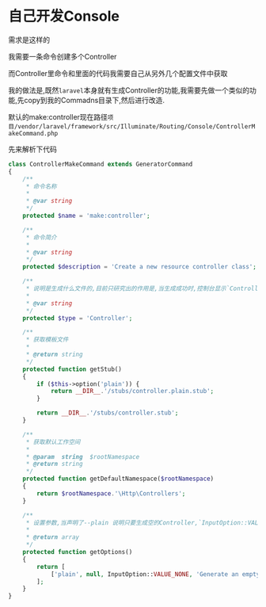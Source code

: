 # 自己开发Console

需求是这样的

我需要一条命令创建多个Controller

而Controller里命令和里面的代码我需要自己从另外几个配置文件中获取

我的做法是,既然`laravel`本身就有生成Controller的功能,我需要先做一个类似的功能,先copy到我的Commadns目录下,然后进行改造.

默认的make:controller现在路径`项目/vendor/laravel/framework/src/Illuminate/Routing/Console/ControllerMakeCommand.php`

先来解析下代码

```php
class ControllerMakeCommand extends GeneratorCommand
{
    /**
     * 命令名称
     *
     * @var string
     */
    protected $name = 'make:controller';

    /**
     * 命令简介
     *
     * @var string
     */
    protected $description = 'Create a new resource controller class';

    /**
     * 说明是生成什么文件的,目前只研究出的作用是,当生成成功时,控制台显示`Controller created successfully`的作用
     *
     * @var string
     */
    protected $type = 'Controller';

    /**
     * 获取模板文件
     *
     * @return string
     */
    protected function getStub()
    {
        if ($this->option('plain')) {
            return __DIR__.'/stubs/controller.plain.stub';
        }

        return __DIR__.'/stubs/controller.stub';
    }

    /**
     * 获取默认工作空间
     *
     * @param  string  $rootNamespace
     * @return string
     */
    protected function getDefaultNamespace($rootNamespace)
    {
        return $rootNamespace.'\Http\Controllers';
    }

    /**
     * 设置参数,当声明了--plain 说明只要生成空的Controller,`InputOption::VALUE_NONE`代表这个参数可有可无.
     *
     * @return array
     */
    protected function getOptions()
    {
        return [
            ['plain', null, InputOption::VALUE_NONE, 'Generate an empty controller class.'],
        ];
    }
}

```